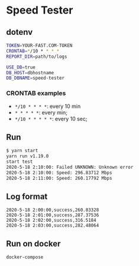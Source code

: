 # Speed Tester

## dotenv

```sh
TOKEN=YOUR-FAST.COM-TOKEN
CRONTAB=*/10 * * * *
REPORT_DIR=path/to/logs

USE_DB=true
DB_HOST=dbhostname
DB_DBNAME=speed-tester
```

### CRONTAB examples

- `*/10 * * * *`: every 10 min
- `* * * * *`: every min;
- `*/10 * * * * *`: every 10 sec;

## Run

```sh
$ yarn start
yarn run v1.19.0
start test
2020-5-18 2:10:00: Failed UNKNOWN: Unknown error
2020-5-18 2:10:00: Speed: 296.83712 Mbps
2020-5-18 2:11:00: Speed: 260.17792 Mbps
```

## Log format

```csv
2020-5-18 2:00:00,success,260.83328
2020-5-18 2:01:00,success,287.37536
2020-5-18 2:02:00,success,316.5184
2020-5-18 2:03:00,success,282.48064
```

## Run on docker

```sh
docker-compose
```
